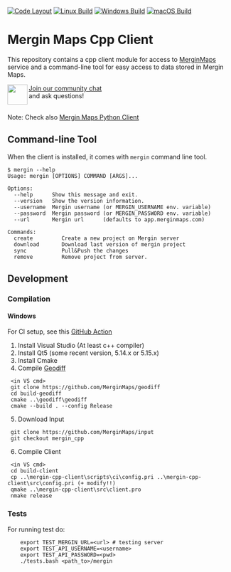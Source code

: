 [![Code Layout](https://github.com/MerginMaps/mergin-cpp-client/workflows/Code%20Layout/badge.svg)](https://github.com/MerginMaps/mergin-cpp-client/actions?query=workflow%3A%22Code+Layout%22)
[![Linux Build](https://github.com/MerginMaps/mergin-cpp-client/actions/workflows/linux.yml/badge.svg)](https://github.com/MerginMaps/mergin-cpp-client/actions/workflows/linux.yml)
[![Windows Build](https://github.com/MerginMaps/mergin-cpp-client/actions/workflows/windows.yml/badge.svg)](https://github.com/MerginMaps/mergin-cpp-client/actions/workflows/windows.yml)
[![macOS Build](https://github.com/MerginMaps/mergin-cpp-client/actions/workflows/macos.yml/badge.svg)](https://github.com/MerginMaps/mergin-cpp-client/actions/workflows/macos.yml)

# Mergin Maps Cpp Client

This repository contains a cpp client module for access to [MerginMaps](https://merginmaps.com/)
service and a command-line tool for easy access to data stored in Mergin Maps.

<div><img align="left" width="45" height="45" src="https://raw.githubusercontent.com/MerginMaps/docs/main/src/.vuepress/public/slack.svg"><a href="https://merginmaps.com/community/join">Join our community chat</a><br/>and ask questions!</div><br />

Note: Check also [Mergin Maps Python Client](https://github.com/MerginMaps/mergin-py-client)

## Command-line Tool

When the client is installed, it comes with `mergin` command line tool.

```
$ mergin --help
Usage: mergin [OPTIONS] COMMAND [ARGS]...

Options:  
  --help      Show this message and exit.
  --version   Show the version information.
  --username  Mergin username (or MERGIN_USERNAME env. variable)
  --password  Mergin password (or MERGIN_PASSWORD env. variable)
  --url       Mergin url      (defaults to app.merginmaps.com)

Commands:
  create         Create a new project on Mergin server
  download       Download last version of mergin project
  sync           Pull&Push the changes
  remove         Remove project from server.
```


## Development

### Compilation

#### Windows 

For CI setup, see this [GitHub Action](.github/workflows/windows.yml)

1. Install Visual Studio (At least c++ compiler)
2. Install Qt5 (some recent version, 5.14.x or 5.15.x)
3. Install Cmake
4. Compile [Geodiff](https://github.com/MerginMaps/geodiff)
```
 <in VS cmd>
 git clone https://github.com/MerginMaps/geodiff
 cd build-geodiff
 cmake ..\geodiff\geodiff 
 cmake --build . --config Release           
```
5. Download Input
```
 git clone https://github.com/MerginMaps/input
 git checkout mergin_cpp
```
6. Compile Client
```
 <in VS cmd>
 cd build-client
 cp ..\mergin-cpp-client\scripts\ci\config.pri ..\mergin-cpp-client\src\config.pri (+ modify!!)
 qmake ..\mergin-cpp-client\src\client.pro
 nmake release
```

### Tests

For running test do:

```
    export TEST_MERGIN_URL=<url> # testing server
    export TEST_API_USERNAME=<username>
    export TEST_API_PASSWORD=<pwd>
    ./tests.bash <path_to>/mergin
```